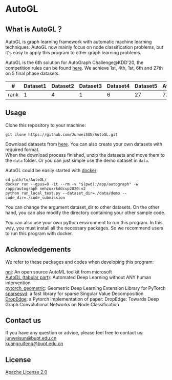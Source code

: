 # AutoGL

## What is AutoGL？

AutoGL is graph learning framework with automatic machine learning techniques. AutoGL now mainly focus on node classification problems, but it's easy to apply this program to other graph learning problems.

AutoGL is the 6th solution for AutoGraph Challenge@KDD'20, the competition rules can be found [here](https://www.automl.ai/competitions/3). We achieve 1st, 4th, 1st, 6th and 27th on 5 final phase datasets. 

| #   | Dataset1     | Dataset2    | Dataset3   | Dataset4   | Dataset5 | Avg |
| --- | -------- | ------- | -------- | ------ | ----------- | ---------------------- | 
| rank   | 1  | 4   | 1      | 6  | 27 | 7.8 |

## Usage
Clone this repository to your machine:
```
git clone https://github.com/JunweiSUN/AutoGL.git
```
Download datasets from [here](https://www.automl.ai/competitions/6?secret_key=c10be8ef-9a94-417d-bb7a-5711aa6c895b#learn_the_details). You can also create your own datasets with required format.<br>
When the download process finished, unzip the datasets and move them to the `data` folder. Or you can just simple use the demo dataset in `data`.<br>

AutoGL could be easily started with [docker](https://www.docker.com/):
```
cd path/to/AutoGL/
docker run --gpus=0 -it --rm -v "$(pwd):/app/autograph" -w /app/autograph nehzux/kddcup2020:v2
python run_local_test.py --dataset_dir=./data/demo --code_dir=./code_submission
```
You can change the argument dataset_dir to other datasets. On the other hand, you can also modify the directory containing your other sample code.<br>

You can also use your own python environment to run this program. In this way, you must install all the necessary packages. So we recommend users to run this program with docker.

## Acknowledgements
We refer to these packages and codes when developing this program:<br>

[nni](https://github.com/microsoft/nni): An open source AutoML toolkit from microsoft<br>
[AutoDL (tabular part)](https://github.com/DeepWisdom/AutoDL/tree/master/AutoDL_sample_code_submission/Auto_Tabular): Automated Deep Learning without ANY human intervention<br>
[pytorch_geometric](https://github.com/rusty1s/pytorch_geometric): Geometric Deep Learning Extension Library for PyTorch<br>
[sparsesvd](https://github.com/RaRe-Technologies/sparsesvd): a fast library for sparse Singular Value Decomposition<br>
[DropEdge](https://github.com/DropEdge/DropEdge): a Pytorch implementation of paper: DropEdge: Towards Deep Graph Convolutional Networks on Node Classification

## Contact us
If you have any question or advice, please feel free to contact us:<br>
junweisun@bupt.edu.cn<br>
kuangruifeng@bupt.edu.cn

## License 
[Apache License 2.0](https://github.com/JunweiSUN/AutoGL/blob/master/LICENSE)
